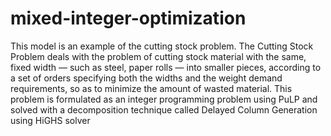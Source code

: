 # mixed-integer-optimization
This model is an example of the cutting stock problem. The Cutting Stock Problem deals with the problem of cutting stock material with the same, fixed width — such as steel, paper rolls — into smaller pieces, according to a set of orders specifying both the widths and the weight demand requirements, so as to minimize the amount of wasted material. This problem is formulated as an integer programming problem using PuLP and solved with a decomposition technique called Delayed Column Generation using HiGHS solver
